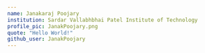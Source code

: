 ```yaml
---
name: Janakaraj Poojary
institution: Sardar Vallabhbhai Patel Institute of Technology
profile_pic: JanakPoojary.png
quote: "Hello World!"
github_user: JanakPoojary
---
```

